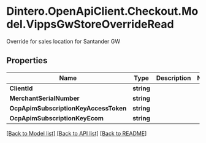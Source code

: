 # Dintero.OpenApiClient.Checkout.Model.VippsGwStoreOverrideRead
Override for sales location for Santander GW 

## Properties

Name | Type | Description | Notes
------------ | ------------- | ------------- | -------------
**ClientId** | **string** |  | 
**MerchantSerialNumber** | **string** |  | 
**OcpApimSubscriptionKeyAccessToken** | **string** |  | 
**OcpApimSubscriptionKeyEcom** | **string** |  | 

[[Back to Model list]](../README.md#documentation-for-models) [[Back to API list]](../README.md#documentation-for-api-endpoints) [[Back to README]](../README.md)

